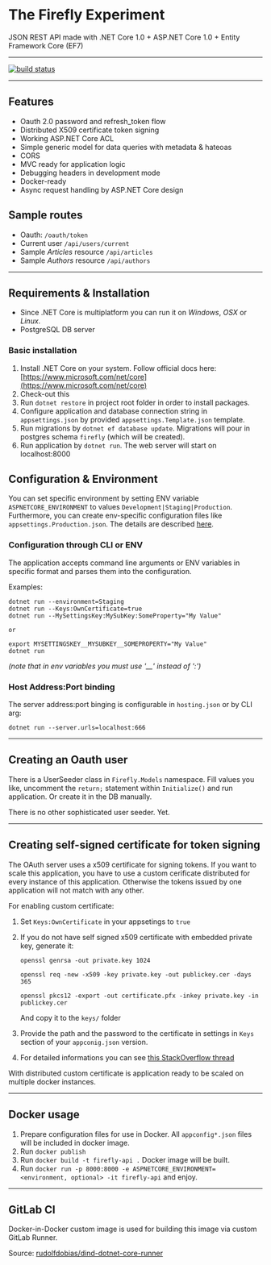 # The Firefly Experiment


JSON REST API made with .NET Core 1.0 + ASP.NET Core 1.0 + Entity Framework Core (EF7)


---


[![build status](https://gitlab.com/rudolfdobias/firefly/badges/master/build.svg)](https://gitlab.com/rudolfdobias/firefly/commits/master)


---


## Features

 - Oauth 2.0 password and refresh_token flow
 - Distributed X509 certificate token signing
 - Working ASP.NET Core ACL
 - Simple generic model for data queries with metadata & hateoas
 - CORS
 - MVC ready for application logic
 - Debugging headers in development mode
 - Docker-ready
 - Async request handling by ASP.NET Core design

## Sample routes

 - Oauth: `/oauth/token`
 - Current user `/api/users/current`
 - Sample *Articles* resource `/api/articles`
 - Sample *Authors* resource `/api/authors`


---

## Requirements & Installation

 - Since .NET Core is multiplatform you can run it on *Windows*, *OSX* or *Linux*.
 - PostgreSQL DB server

### Basic installation

 1. Install .NET Core on your system. Follow official docs here: [https://www.microsoft.com/net/core](https://www.microsoft.com/net/core)
 2. Check-out this
 3. Run `dotnet restore` in project root folder in order to install packages.
 4. Configure application and database connection string in `appsettings.json` by provided `appsettings.Template.json` template.
 5. Run migrations by `dotnet ef database update`. Migrations will pour in postgres schema `firefly` (which will be created).
 6. Run application by `dotnet run`. The web server will start on localhost:8000


## Configuration & Environment

You can set specific environment by setting ENV variable `ASPNETCORE_ENVIRONMENT` to values `Development|Staging|Production`. Furthermore, you can create env-specific configuration files like `appsettings.Production.json`.
The details are described [here](https://docs.asp.net/en/latest/fundamentals/environments.html#development-staging-production).

### Configuration through CLI or ENV

The application accepts command line arguments or ENV variables in specific format and parses them into the configuration. 

Examples:

    dotnet run --environment=Staging
    dotnet run --Keys:OwnCertificate=true
    dotnet run --MySettingsKey:MySubKey:SomeProperty="My Value"

    or

    export MYSETTINGSKEY__MYSUBKEY__SOMEPROPERTY="My Value"
    dotnet run

*(note that in env variables you must use '__' instead of ':')*


### Host Address:Port binding

The server address:port binging is configurable in `hosting.json` or by CLI arg: 

`dotnet run --server.urls=localhost:666`

---

## Creating an Oauth user

There is a UserSeeder class in `Firefly.Models` namespace. Fill values you like, uncomment the `return;` statement within `Initialize()` and run application. 
Or create it in the DB manually.

There is no other sophisticated user seeder. Yet.

---

## Creating self-signed certificate for token signing

The OAuth server uses a x509 certificate for signing tokens. 
If you want to scale this application, you have to use a custom cerificate distributed for every instance of this application.
Otherwise the tokens issued by one application will not match with any other.

For enabling custom certificate:

 1. Set `Keys:OwnCertificate` in your appsetings to `true`
 2. If you do not have self signed x509 certificate with embedded private key, generate it:
    
    `openssl genrsa -out private.key 1024`

    `openssl req -new -x509 -key private.key -out publickey.cer -days 365`

    `openssl pkcs12 -export -out certificate.pfx -inkey private.key -in publickey.cer`

    And copy it to the `keys/` folder
 3. Provide the path and the password to the certificate in settings in `Keys` section of your `appconig.json` version.
 4. For detailed informations you can see [this StackOverflow thread](http://stackoverflow.com/a/39938602/3330597)

With distributed custom certificate is application ready to be scaled on multiple docker instances.

---

## Docker usage

 1. Prepare configuration files for use in Docker. All `appconfig*.json` files will be included in docker image. 
 2. Run `docker publish` 
 3. Run `docker build -t firefly-api .` Docker image will be built.
 4. Run `docker run -p 8000:8000 -e ASPNETCORE_ENVIRONMENT=<environment, optional> -it firefly-api` and enjoy.

---

## GitLab CI

Docker-in-Docker custom image is used for building this image via custom GitLab Runner. 

Source: [rudolfdobias/dind-dotnet-core-runner](https://github.com/rudolfdobias/dind-dotnet-core-runner)
